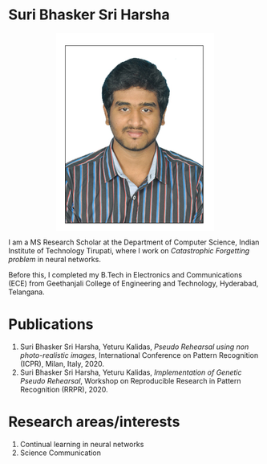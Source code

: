 # Suri Bhasker Sri Harsha

<center><img src="Bhasker Sri Harsha.jpg" align=center></img></center>

I am a MS Research Scholar at the Department of Computer Science, Indian Institute of Technology Tirupati, where I work on _Catastrophic Forgetting problem_ in neural networks.

Before this, I completed my B.Tech in Electronics and Communications (ECE) from Geethanjali College of Engineering and Technology, Hyderabad, Telangana.

# Publications

1. Suri Bhasker Sri Harsha, Yeturu Kalidas, _Pseudo Rehearsal using non photo-realistic images_, International Conference on Pattern Recognition (ICPR), Milan, Italy, 2020.
2. Suri Bhasker Sri Harsha, Yeturu Kalidas, _Implementation of Genetic Pseudo Rehearsal_, Workshop on Reproducible Research in Pattern Recognition (RRPR), 2020.

# Research areas/interests

1. Continual learning in neural networks
2. Science Communication
